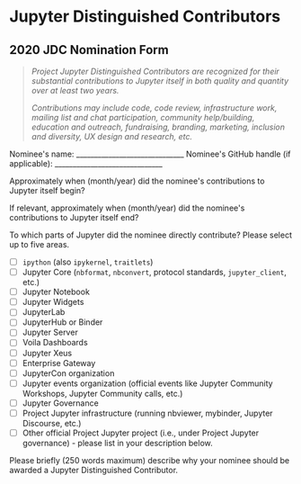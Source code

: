 
# Jupyter Distinguished Contributors
## 2020 JDC Nomination Form

> *Project Jupyter Distinguished Contributors are recognized for their substantial contributions to Jupyter itself in both quality and quantity over at least two years.*
> 
> *Contributions may include code, code review, infrastructure work, mailing list and chat participation, community help/building, education and outreach, fundraising, branding, marketing, inclusion and diversity, UX design and research, etc.*

Nominee's name: ______________________________
Nominee's GitHub handle (if applicable): ______________________________

Approximately when (month/year) did the nominee's contributions to Jupyter itself begin?

If relevant, approximately when (month/year) did the nominee's contributions to Jupyter itself end?

To which parts of Jupyter did the nominee directly contribute? Please select up to five areas.
- [ ] `ipython` (also `ipykernel`, `traitlets`)
- [ ] Jupyter Core (`nbformat`, `nbconvert`, protocol standards, `jupyter_client`, etc.)
- [ ] Jupyter Notebook
- [ ] Jupyter Widgets
- [ ] JupyterLab
- [ ] JupyterHub or Binder
- [ ] Jupyter Server
- [ ] Voila Dashboards
- [ ] Jupyter Xeus
- [ ] Enterprise Gateway
- [ ] JupyterCon organization
- [ ] Jupyter events organization (official events like Jupyter Community Workshops, Jupyter Community calls, etc.)
- [ ] Jupyter Governance
- [ ] Project Jupyter infrastructure (running nbviewer, mybinder, Jupyter Discourse, etc.)
- [ ] Other official Project Jupyter project (i.e., under Project Jupyter governance) - please list in your description below.

Please briefly (250 words maximum) describe why your nominee should be awarded a Jupyter Distinguished Contributor.
